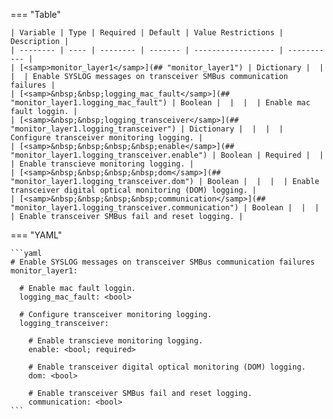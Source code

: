 <!--
  ~ Copyright (c) 2023 Arista Networks, Inc.
  ~ Use of this source code is governed by the Apache License 2.0
  ~ that can be found in the LICENSE file.
  -->
=== "Table"

    | Variable | Type | Required | Default | Value Restrictions | Description |
    | -------- | ---- | -------- | ------- | ------------------ | ----------- |
    | [<samp>monitor_layer1</samp>](## "monitor_layer1") | Dictionary |  |  |  | Enable SYSLOG messages on transceiver SMBus communication failures |
    | [<samp>&nbsp;&nbsp;logging_mac_fault</samp>](## "monitor_layer1.logging_mac_fault") | Boolean |  |  |  | Enable mac fault loggin. |
    | [<samp>&nbsp;&nbsp;logging_transceiver</samp>](## "monitor_layer1.logging_transceiver") | Dictionary |  |  |  | Configure transceiver monitoring logging. |
    | [<samp>&nbsp;&nbsp;&nbsp;&nbsp;enable</samp>](## "monitor_layer1.logging_transceiver.enable") | Boolean | Required |  |  | Enable transcieve monitoring logging. |
    | [<samp>&nbsp;&nbsp;&nbsp;&nbsp;dom</samp>](## "monitor_layer1.logging_transceiver.dom") | Boolean |  |  |  | Enable transceiver digital optical monitoring (DOM) logging. |
    | [<samp>&nbsp;&nbsp;&nbsp;&nbsp;communication</samp>](## "monitor_layer1.logging_transceiver.communication") | Boolean |  |  |  | Enable transceiver SMBus fail and reset logging. |

=== "YAML"

    ```yaml
    # Enable SYSLOG messages on transceiver SMBus communication failures
    monitor_layer1:

      # Enable mac fault loggin.
      logging_mac_fault: <bool>

      # Configure transceiver monitoring logging.
      logging_transceiver:

        # Enable transcieve monitoring logging.
        enable: <bool; required>

        # Enable transceiver digital optical monitoring (DOM) logging.
        dom: <bool>

        # Enable transceiver SMBus fail and reset logging.
        communication: <bool>
    ```

